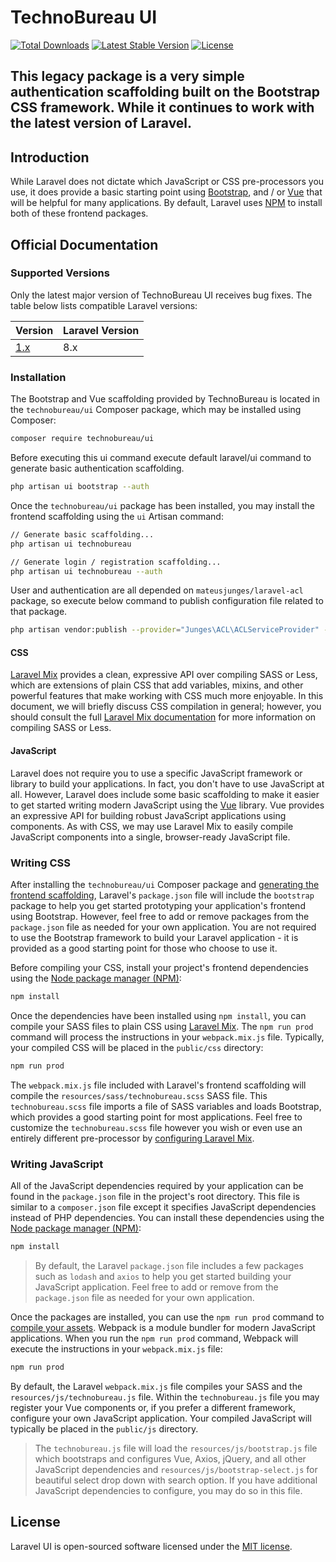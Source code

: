 # TechnoBureau UI

<a href="https://packagist.org/packages/TechnoBureau/ui"><img src="https://img.shields.io/packagist/dt/TechnoBureau/ui" alt="Total Downloads"></a>
<a href="https://packagist.org/packages/TechnoBureau/ui"><img src="https://img.shields.io/packagist/v/TechnoBureau/ui" alt="Latest Stable Version"></a>
<a href="https://packagist.org/packages/TechnoBureau/ui"><img src="https://img.shields.io/packagist/l/TechnoBureau/ui" alt="License"></a>

## This legacy package is a very simple authentication scaffolding built on the Bootstrap CSS framework. While it continues to work with the latest version of Laravel.

## Introduction

While Laravel does not dictate which JavaScript or CSS pre-processors you use, it does provide a basic starting point using [Bootstrap](https://getbootstrap.com/), and / or [Vue](https://vuejs.org/) that will be helpful for many applications. By default, Laravel uses [NPM](https://www.npmjs.org/) to install both of these frontend packages.

## Official Documentation

### Supported Versions

Only the latest major version of TechnoBureau UI receives bug fixes. The table below lists compatible Laravel versions:

| Version | Laravel Version |
|---- |----|
| [1.x](https://github.com/TechnoBureau/ui/tree/1.x) | 8.x |

### Installation

The Bootstrap and Vue scaffolding provided by TechnoBureau is located in the `technobureau/ui` Composer package, which may be installed using Composer:

```bash
composer require technobureau/ui
```

Before executing this ui command execute default laravel/ui command to generate basic authentication scaffolding.
```bash
php artisan ui bootstrap --auth
```

Once the `technobureau/ui` package has been installed, you may install the frontend scaffolding using the `ui` Artisan command:

```bash
// Generate basic scaffolding...
php artisan ui technobureau

// Generate login / registration scaffolding...
php artisan ui technobureau --auth

```

User and authentication are all depended on `mateusjunges/laravel-acl` package, so execute below command to publish configuration file related to that package.
```bash
php artisan vendor:publish --provider="Junges\ACL\ACLServiceProvider" --tag="acl-config"
```

#### CSS

[Laravel Mix](https://laravel.com/docs/mix) provides a clean, expressive API over compiling SASS or Less, which are extensions of plain CSS that add variables, mixins, and other powerful features that make working with CSS much more enjoyable. In this document, we will briefly discuss CSS compilation in general; however, you should consult the full [Laravel Mix documentation](https://laravel.com/docs/mix) for more information on compiling SASS or Less.

#### JavaScript

Laravel does not require you to use a specific JavaScript framework or library to build your applications. In fact, you don't have to use JavaScript at all. However, Laravel does include some basic scaffolding to make it easier to get started writing modern JavaScript using the [Vue](https://vuejs.org) library. Vue provides an expressive API for building robust JavaScript applications using components. As with CSS, we may use Laravel Mix to easily compile JavaScript components into a single, browser-ready JavaScript file.

### Writing CSS

After installing the `technobureau/ui` Composer package and [generating the frontend scaffolding](#introduction), Laravel's `package.json` file will include the `bootstrap` package to help you get started prototyping your application's frontend using Bootstrap. However, feel free to add or remove packages from the `package.json` file as needed for your own application. You are not required to use the Bootstrap framework to build your Laravel application - it is provided as a good starting point for those who choose to use it.

Before compiling your CSS, install your project's frontend dependencies using the [Node package manager (NPM)](https://www.npmjs.org):

```bash
npm install
```

Once the dependencies have been installed using `npm install`, you can compile your SASS files to plain CSS using [Laravel Mix](https://laravel.com/docs/mix#working-with-stylesheets). The `npm run prod` command will process the instructions in your `webpack.mix.js` file. Typically, your compiled CSS will be placed in the `public/css` directory:

```bash
npm run prod
```

The `webpack.mix.js` file included with Laravel's frontend scaffolding will compile the `resources/sass/technobureau.scss` SASS file. This `technobureau.scss` file imports a file of SASS variables and loads Bootstrap, which provides a good starting point for most applications. Feel free to customize the `technobureau.scss` file however you wish or even use an entirely different pre-processor by [configuring Laravel Mix](https://laravel.com/docs/mix).

### Writing JavaScript

All of the JavaScript dependencies required by your application can be found in the `package.json` file in the project's root directory. This file is similar to a `composer.json` file except it specifies JavaScript dependencies instead of PHP dependencies. You can install these dependencies using the [Node package manager (NPM)](https://www.npmjs.org):

```bash
npm install
```

> By default, the Laravel `package.json` file includes a few packages such as `lodash` and `axios` to help you get started building your JavaScript application. Feel free to add or remove from the `package.json` file as needed for your own application.

Once the packages are installed, you can use the `npm run prod` command to [compile your assets](https://laravel.com/docs/mix). Webpack is a module bundler for modern JavaScript applications. When you run the `npm run prod` command, Webpack will execute the instructions in your `webpack.mix.js` file:

```bash
npm run prod
```

By default, the Laravel `webpack.mix.js` file compiles your SASS and the `resources/js/technobureau.js` file. Within the `technobureau.js` file you may register your Vue components or, if you prefer a different framework, configure your own JavaScript application. Your compiled JavaScript will typically be placed in the `public/js` directory.

> The `technobureau.js` file will load the `resources/js/bootstrap.js` file which bootstraps and configures Vue, Axios, jQuery, and all other JavaScript dependencies and `resources/js/bootstrap-select.js` for beautiful select drop down with search option. If you have additional JavaScript dependencies to configure, you may do so in this file.

## License

Laravel UI is open-sourced software licensed under the [MIT license](LICENSE.md).
